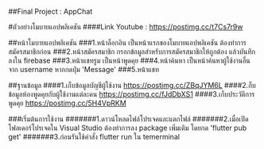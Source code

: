 ##Final Project : AppChat

#ตัวอย่างโมบายแอปพลิเคชัน
####Link Youtube :
https://postimg.cc/t7Cs7r9w

##หน้าโมบายแอปพลิเคชัน
###1.หน้าล็อกอิน เป็นหน้าแรกของโมบายแอปพลิเคชัน ต้องทำการสมัครสมาชิกก่อน
###2.หน้าสมัครสมาชิก กรอกข้อมูลสำหรับการสมัครสมาชิกให้ถูกต้อง แล้วบันทึกลงใน firebase
###3.หน้าแชทรูม เป็นหน้าพูดคุย
###4.หน้าค้นหา เป็นหน้าค้นหาผู้ใช้งานอื่นจาก username หากกดปุ่ม 'Message'
###5.หน้าแชท


##ฐานข้อมูล
####1.เก็บข้อมูลบัญชีผู้ใช้งาน
https://postimg.cc/ZBqJYM6L
####2.ก็บข้อมูลห้องพูดคุยกับผู้ใช้งานแต่ละคน
https://postimg.cc/fJdDbXS1
####3.เก็บประวัติการพูดคุย
https://postimg.cc/5H4VpRKM

###เริ่มต้นการใช้งาน
#######1.ดาวน์โหลดไฟล์โปรเจคและแตกไฟล์
#######2.เมื่อเปิดโฟลเดอร์โปรเจคใน Visual Studio ต้องทำการลง package เพิ่มเติม โดยกด 'flutter pub get'
#######3.ก่อนรันใช้คำสั่ง flutter run ใน temerminal
